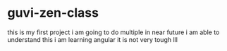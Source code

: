 # guvi-zen-class
this is my first project
i am going to do multiple in near future
i am able to understand this
i am learning angular it is not very tough
lll

